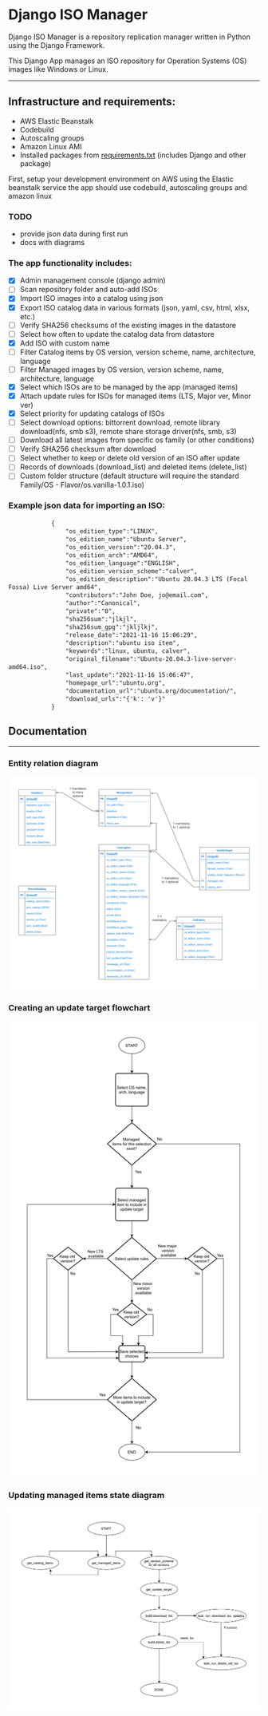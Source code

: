 # Django ISO Manager

Django ISO Manager is a repository replication manager written in Python using the Django Framework.

This Django App manages an ISO repository for Operation Systems (OS) images like Windows or Linux. 

---

## Infrastructure and requirements:

- AWS Elastic Beanstalk
- Codebuild
- Autoscaling groups
- Amazon Linux AMI
- Installed packages from [requirements.txt](./requirements.txt) (includes Django and other package)

First, setup your development environment on AWS using the Elastic beanstalk service
the app should use codebuild, autoscaling groups and amazon linux

### TODO
- provide json data during first run
- docs with diagrams

### The app functionality includes:
- [x] Admin management console (django admin)
- [ ] Scan repository folder and auto-add ISOs
- [x] Import ISO images into a catalog using json
- [x] Export ISO catalog data in various formats (json, yaml, csv, html, xlsx, etc.)
- [ ] Verify SHA256 checksums of the existing images in the datastore
- [ ] Select how often to update the catalog data from datastore
- [x] Add ISO with custom name
- [ ] Filter Catalog items by OS version, version scheme, name, architecture, language
- [ ] Filter Managed images by OS version, version scheme, name, architecture, language
- [x] Select which ISOs are to be managed by the app (managed items)
- [x] Attach update rules for ISOs for managed items (LTS, Major ver, Minor ver)
- [x] Select priority for updating catalogs of ISOs
- [ ] Select download options: bittorrent download, remote library download(nfs, smb s3), remote share storage driver(nfs, smb, s3)
- [ ] Download all latest images from specific os family (or other conditions)
- [ ] Verify SHA256 checksum after download
- [ ] Select whether to keep or delete old version of an ISO after update
- [ ] Records of downloads (download_list) and deleted items (delete_list)
- [ ] Custom folder structure (default structure will require the standard Family/OS - Flavor/os.vanilla-1.0.1.iso)

### Example json data for importing an ISO:
```
            {
                "os_edition_type":"LINUX",
                "os_edition_name":"Ubuntu Server",
                "os_edition_version":"20.04.3",
                "os_edition_arch":"AMD64",
                "os_edition_language":"ENGLISH",
                "os_edition_version_scheme":"calver",
                "os_edition_description":"Ubuntu 20.04.3 LTS (Focal Fossa) Live Server amd64",
                "contributors":"John Doe, jo@email.com",
                "author":"Canonical",
                "private":"0",
                "sha256sum":"jlkjl",
                "sha256sum_gpg":"jkljlkj",
                "release_date":"2021-11-16 15:06:29",
                "description":"ubuntu iso item",
                "keywords":"linux, ubuntu, calver",
                "original_filename":"Ubuntu-20.04.3-live-server-amd64.iso",
                "last_update":"2021-11-16 15:06:47",
                "homepage_url":"ubuntu.org",
                "documentation_url":"ubuntu.org/documentation/",
                "download_urls":"{'k': 'v'}"
            }
```

## Documentation

---

### Entity relation diagram
![ERD](./docs/images/erd.jpg?raw=true "ERD")


### Creating an update target flowchart
![Create update target flowchart](./docs/images/create-update-target-flowchart.jpg?raw=true "Create update target steps")

### Updating managed items state diagram
![Updating managed items](./docs/images/update-target-state-diagram.jpg?raw=true "Updating managed item")
